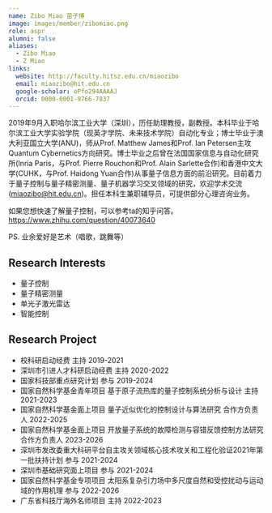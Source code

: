 ```yaml
---
name: Zibo Miao 苗子博
image: images/member/zibomiao.png
role: aspr
alumni: false
aliases:
  - Zibo Miao
  - Z Miao
links:
  website: http://faculty.hitsz.edu.cn/miaozibo
  email: miaozibo@hit.edu.cn
  google-scholar: oPfo294AAAAJ
  orcid: 0000-0001-9766-7837
---
```


2019年9月入职哈尔滨工业大学（深圳），历任助理教授，副教授。本科毕业于哈尔滨工业大学实验学院（现英才学院、未来技术学院）自动化专业；博士毕业于澳大利亚国立大学(ANU)，师从Prof. Matthew James和Prof. Ian Petersen主攻Quantum Cybernetics方向研究。博士毕业之后曾在法国国家信息与自动化研究所(Inria Paris，与Prof. Pierre Rouchon和Prof. Alain Sarlette合作)和香港中文大学(CUHK，与Prof. Haidong Yuan合作)从事量子信息方面的前沿研究。目前着力于量子控制与量子精密测量、量子机器学习交叉领域的研究，欢迎学术交流(miaozibo@hit.edu.cn)。担任本科生兼职辅导员，可提供部分心理咨询业务。

如果您想快速了解量子控制，可以参考ta的知乎问答。https://www.zhihu.com/question/40073640

PS. 业余爱好是艺术（唱歌，跳舞等）

## Research Interests

- 量子控制
- 量子精密测量
- 单光子激光雷达
- 智能控制

## Research Project

- 校科研启动经费 主持 2019-2021
- 深圳市引进人才科研启动经费 主持 2020-2022
- 国家科技部重点研究计划 参与 2019-2024
- 国家自然科学基金青年项目 基于原子流热库的量子控制系统分析与设计 主持 2021-2023
- 国家自然科学基金面上项目 量子近似优化的控制设计与算法研究 合作方负责人 2022-2025
- 国家自然科学基金面上项目 开放量子系统的故障检测与容错反馈控制方法研究 合作方负责人 2023-2026
- 深圳市发改委重大科研平台自主攻关领域核心技术攻关和工程化验证2021年第一批扶持计划 参与 2021-2024
- 深圳市基础研究面上项目 参与 2021-2024
- 国家自然科学基金专项项目 太阳系复杂引力场中多尺度自然和受控扰动与运动域的作用机理 参与 2022-2026
- 广东省科技厅海外名师项目 主持 2022-2023